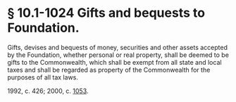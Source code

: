 # § 10.1-1024 Gifts and bequests to Foundation.

<p>Gifts, devises and bequests of money, securities and other assets accepted by the Foundation, whether personal or real property, shall be deemed to be gifts to the Commonwealth, which shall be exempt from all state and local taxes and shall be regarded as property of the Commonwealth for the purposes of all tax laws.</p><p>1992, c. 426; 2000, c. <a href='http://lis.virginia.gov/cgi-bin/legp604.exe?001+ful+CHAP1053'>1053</a>.</p>